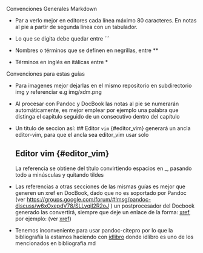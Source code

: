 

Convenciones Generales Markdown

* Par a verlo mejor en editores cada línea máximo 80 caracteres. 
  En notas al pie a partir de segunda línea con un tabulador.

* Lo que se digita debe quedar entre ```

* Nombres o términos que se definen en negrillas, entre **

* Términos en inglés en itálicas entre *



Convenciones para estas guías

* Para imagenes mejor dejarlas en el mismo repositorio en subdirectorio img
  y referenciar e.g img/xdm.png

* Al procesar con Pandoc y DocBook las notas al pie se numerarán
  automáticamente, es mejor emplear por ejemplo una palabra que
  distinga el capítulo seguido de un consecutivo dentro
  del capítulo

* Un titulo de seccion así: ## Editor ```vim``` {#editor_vim}
  generará un ancla editor-vim, para que el ancla sea editor_vim usar solo
  ## Editor vim {#editor_vim}
  La referencia se obtiene del título convirtiendo espacios en _, pasando
  todo a minúsculas y quitando tildes

* Las referencias a otras secciones de las mismas guías es mejor que generen
  un xref en DocBook, dado que no es soportado por Pandoc (ver 
  https://groups.google.com/forum/#!msg/pandoc-discuss/w6xOxepdV78/SLLvqiI2R2oJ )
  un postprocesador del Docbook generado las convertirá, siempre que
  deje un enlace de la forma: [xref](#id_seccion), por ejemplo:
	(ver [xref](#primer_uso_de_adJ))

* Tenemos inconveniente para usar pandoc-citepro por lo que la bibliografía
  la estamos haciendo con [idlibro](#bibliografia) donde idlibro es uno
  de los mencionados en bibliografia.md
